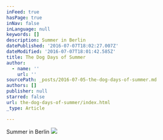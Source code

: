 ```yaml
---
inFeed: true
hasPage: true
inNav: false
inLanguage: null
keywords: []
description: Summer in Berlin
datePublished: '2016-07-07T18:02:27.007Z'
dateModified: '2016-07-07T18:01:42.585Z'
title: The Dog Days of Summer
author:
  - name: ''
    url: ''
sourcePath: _posts/2016-07-05-the-dog-days-of-summer.md
authors: []
publisher: null
starred: false
url: the-dog-days-of-summer/index.html
_type: Article

---
```

Summer in Berlin
![](https://the-grid-user-content.s3-us-west-2.amazonaws.com/15d7847b-299c-4a9f-8bb0-cd3dae34ce43.jpg)